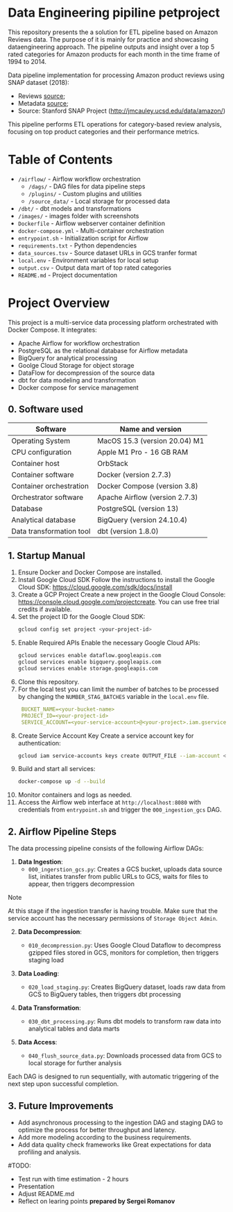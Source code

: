 # Data Engineering pipiline petproject

This repository presents the a solution for ETL pipeline based on Amazon Reviews data. The purpose of it is mainly for practice and showcasing dataengineering approach. The pipeline outputs and insight over a top 5 rated categories for Amazon products for each month in the time frame of 1994 to 2014.


Data pipeline implementation for processing Amazon product reviews using SNAP dataset (2018):
- Reviews [source](https://snap.stanford.edu/data/amazon/productGraph/item_dedup.json.gz);
- Metadata [source](https://snap.stanford.edu/data/amazon/productGraph/metadata.json.gz);
- Source: Stanford SNAP Project (http://jmcauley.ucsd.edu/data/amazon/)

This pipeline performs ETL operations for category-based review analysis, focusing on top product categories and their performance metrics.

# Table of Contents
- `/airflow/` - Airflow workflow orchestration
  - `/dags/` - DAG files for data pipeline steps
  - `/plugins/` - Custom plugins and utilities
  - `/source_data/` - Local storage for processed data
- `/dbt/` - dbt models and transformations
- `/images/` - images folder with screenshots
- `Dockerfile` - Airflow webserver container definition
- `docker-compose.yml` - Multi-container orchestration
- `entrypoint.sh` - Initialization script for Airflow
- `requirements.txt` - Python dependencies
- `data_sources.tsv` - Source dataset URLs in GCS tranfer format
- `local.env` - Environment variables for local setup
- `output.csv` - Output data mart of top rated categories
- `README.md` - Project documentation

# Project Overview
This project is a multi-service data processing platform orchestrated with Docker Compose. It integrates:
- Apache Airflow for workflow orchestration
- PostgreSQL as the relational database for Airflow metadata
- BigQuery for analytical processing 
- Goolge Cloud Storage  for object storage
- DataFlow for decompression of the source data
- dbt for data modeling and transformation
- Docker compose for service management

## 0\. Software used 
| Software                      | Name and version                                       |
|-------------------------------|--------------------------------------------------------|
| Operating System              | MacOS 15.3 (version 20.04) M1                           |
| CPU configuration             | Apple M1 Pro - 16 GB RAM                               |
| Container host                | OrbStack                                               |
| Container software            | Docker (version 2.7.3) |
| Container orchestration       | Docker Compose (version 3.8)                           |
| Orchestrator software         | Apache Airflow (version 2.7.3)                           |
| Database                      | PostgreSQL (version 13)                                |
| Analytical database           | BigQuery (version 24.10.4)                           |
| Data transformation tool      | dbt (version 1.8.0)                                    |


## 1\. Startup Manual

1. Ensure Docker and Docker Compose are installed.
2. Install Google Cloud SDK
   Follow the instructions to install the Google Cloud SDK: https://cloud.google.com/sdk/docs/install
3. Create a GCP Project
   Create a new project in the Google Cloud Console: https://console.cloud.google.com/projectcreate. You can use free trial credits if available.
4. Set the project ID for the Google Cloud SDK:
   ```sh
   gcloud config set project <your-project-id>
   ```
5. Enable Required APIs
   Enable the necessary Google Cloud APIs:
   ```sh
   gcloud services enable dataflow.googleapis.com
   gcloud services enable bigquery.googleapis.com
   gcloud services enable storage.googleapis.com
   ```
6. Clone this repository.
7. For the local test you can limit the number of batches to be processed by changing the `NUMBER_STAG_BATCHES` variable in the `local.env` file.
   ```yaml
    BUCKET_NAME=<your-bucket-name>
    PROJECT_ID=<your-project-id>
    SERVICE_ACCOUNT=<your-service-account>@<your-project>.iam.gserviceaccount.com
   ```
8. Create Service Account Key
   Create a service account key for authentication:
   ```sh
   gcloud iam service-accounts keys create OUTPUT_FILE --iam-account <your-service-account>@<your-project>.iam.gserviceaccount.com
   ```
9. Build and start all services:
   ```bash
   docker-compose up -d --build
   ```
10. Monitor containers and logs as needed.
11. Access the Airflow web interface at `http://localhost:8080` with credentials from `entrypoint.sh` and trigger the `000_ingestion_gcs` DAG.

## 2. Airflow Pipeline Steps

The data processing pipeline consists of the following Airflow DAGs:

1. **Data Ingestion**:
   - `000_ingerstion_gcs.py`: Creates a GCS bucket, uploads data source list, initiates transfer from public URLs to GCS, waits for files to appear, then triggers decompression

> [!NOTE]  
> At this stage if the ingestion transfer is having trouble. Make sure that the service account has the necessary permissions of `Storage Object Admin`.

2. **Data Decompression**:
   - `010_decompression.py`: Uses Google Cloud Dataflow to decompress gzipped files stored in GCS, monitors for completion, then triggers staging load

3. **Data Loading**:
   - `020_load_staging.py`: Creates BigQuery dataset, loads raw data from GCS to BigQuery tables, then triggers dbt processing

4. **Data Transformation**:
   - `030_dbt_processing.py`: Runs dbt models to transform raw data into analytical tables and data marts

5. **Data Access**:
   - `040_flush_source_data.py`: Downloads processed data from GCS to local storage for further analysis

Each DAG is designed to run sequentially, with automatic triggering of the next step upon successful completion.

## 3. Future Improvements
- Add asynchronous processing to the ingestion DAG and staging DAG to optimize the process for better throughput and latency.
- Add more modeling according to the business requirements.
- Add data quality check frameworks like Great expectations for data profiling and analysis.



#TODO: 
- Test run with time estimation - 2 hours
- Presentation
- Adjust README.md 
- Reflect on learing points 
**prepared by Sergei Romanov**
